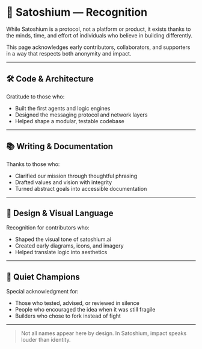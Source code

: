 
# 🌟 Satoshium — Recognition

While Satoshium is a protocol, not a platform or product, it exists thanks to the minds, time, and effort of individuals who believe in building differently.

This page acknowledges early contributors, collaborators, and supporters in a way that respects both anonymity and impact.

---

## 🛠 Code & Architecture

Gratitude to those who:

- Built the first agents and logic engines
- Designed the messaging protocol and network layers
- Helped shape a modular, testable codebase

---

## 📚 Writing & Documentation

Thanks to those who:

- Clarified our mission through thoughtful phrasing
- Drafted values and vision with integrity
- Turned abstract goals into accessible documentation

---

## 🎨 Design & Visual Language

Recognition for contributors who:

- Shaped the visual tone of satoshium.ai
- Created early diagrams, icons, and imagery
- Helped translate logic into aesthetics

---

## 🎤 Quiet Champions

Special acknowledgment for:

- Those who tested, advised, or reviewed in silence
- People who encouraged the idea when it was still fragile
- Builders who chose to fork instead of fight

---

> Not all names appear here by design.
> In Satoshium, impact speaks louder than identity.

